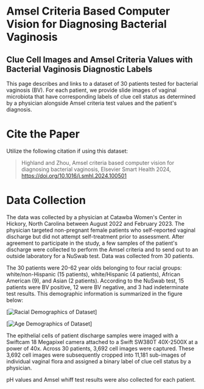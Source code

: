 # Amsel Criteria Based Computer Vision for Diagnosing Bacterial Vaginosis
## Clue Cell Images and Amsel Criteria Values with Bacterial Vaginosis Diagnostic Labels

This page describes and links to a dataset of 30 patients tested for bacterial vaginosis (BV). For each patient, we provide slide images of vaginal microbiota that have corresponding labels of clue cell status as determined by a physician alongside Amsel criteria test values and the patient's diagnosis.

# Cite the Paper

Utilize the following citation if using this dataset:

> Highland and Zhou, Amsel criteria based computer vision for diagnosing bacterial vaginosis, Elsevier Smart Health 2024, https://doi.org/10.1016/j.smhl.2024.100501 

# Data Collection

The data was collected by a physician at Catawba Women's Center in Hickory, North Carolina between August 2022 and February 2023. The physician targeted non-pregnant female patients who self-reported vaginal discharge but did not attempt self-treatment prior to assessment. After agreement to participate in the study, a few samples of the patient's discharge were collected to perform the Amsel criteria and to send out to an outside laboratory for a NuSwab test. Data was collected from 30 patients.

The 30 patients were 20-62 year olds belonging to four racial groups: white/non-Hispanic (15 patients), white/Hispanic (4 patients), African American (9), and Asian (2 patients). According to the NuSwab test, 15 patients were BV positive, 12 were BV negative, and 3 had indeterminate test results. This demographic information is summarized in the figure below:

[![Racial Demographics of Dataset](https://github.com/dehighland/BV_Diagnostics/blob/7510a33836b619a7828fc05f1c2957ece9c7fcf1/IMAGES/DataAge.png)]

[![Age Demographics of Dataset](https://github.com/dehighland/BV_Diagnostics/blob/7510a33836b619a7828fc05f1c2957ece9c7fcf1/IMAGES/DataRace.png)]

The epithelial cells of patient discharge samples were imaged with a Swiftcam 18 Megapixel camera attached to a Swift SW380T 40X-2500X at a power of 40x. Across 30 patients, 3,692 cell images were captured. These 3,692 cell images were subsequently cropped into 11,181 sub-images of individual vaginal flora and assigned a binary label of clue cell status by a physician.

pH values and Amsel whiff test results were also collected for each patient.
